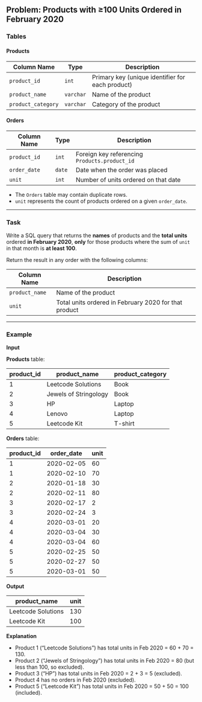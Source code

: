## Problem: Products with ≥100 Units Ordered in February 2020

### Tables

#### Products
| Column Name      | Type    | Description                                        |
|------------------|---------|----------------------------------------------------|
| `product_id`     | `int`   | Primary key (unique identifier for each product)   |
| `product_name`   | `varchar` | Name of the product                                |
| `product_category` | `varchar` | Category of the product                            |

#### Orders
| Column Name   | Type    | Description                                                       |
|---------------|---------|-------------------------------------------------------------------|
| `product_id`  | `int`   | Foreign key referencing `Products.product_id`                      |
| `order_date`  | `date`  | Date when the order was placed                                    |
| `unit`        | `int`   | Number of units ordered on that date                              |

- The `Orders` table may contain duplicate rows.
- `unit` represents the count of products ordered on a given `order_date`.

---

### Task

Write a SQL query that returns the **names** of products and the **total units** ordered **in February 2020**, **only** for those products where the sum of `unit` in that month is **at least 100**.

Return the result in any order with the following columns:

| Column Name    | Description                                        |
|----------------|----------------------------------------------------|
| `product_name` | Name of the product                                |
| `unit`         | Total units ordered in February 2020 for that product |

---

### Example

**Input**

**Products** table:

| product_id | product_name          | product_category |
|------------|-----------------------|------------------|
| 1          | Leetcode Solutions    | Book             |
| 2          | Jewels of Stringology | Book             |
| 3          | HP                    | Laptop           |
| 4          | Lenovo                | Laptop           |
| 5          | Leetcode Kit          | T-shirt          |

**Orders** table:

| product_id | order_date | unit |
|------------|------------|------|
| 1          | 2020-02-05 | 60   |
| 1          | 2020-02-10 | 70   |
| 2          | 2020-01-18 | 30   |
| 2          | 2020-02-11 | 80   |
| 3          | 2020-02-17 | 2    |
| 3          | 2020-02-24 | 3    |
| 4          | 2020-03-01 | 20   |
| 4          | 2020-03-04 | 30   |
| 4          | 2020-03-04 | 60   |
| 5          | 2020-02-25 | 50   |
| 5          | 2020-02-27 | 50   |
| 5          | 2020-03-01 | 50   |

**Output**

| product_name       | unit |
|--------------------|------|
| Leetcode Solutions | 130  |
| Leetcode Kit       | 100  |

**Explanation**

- Product 1 (“Leetcode Solutions”) has total units in Feb 2020 = 60 + 70 = 130.
- Product 2 (“Jewels of Stringology”) has total units in Feb 2020 = 80 (but less than 100, so excluded).
- Product 3 (“HP”) has total units in Feb 2020 = 2 + 3 = 5 (excluded).
- Product 4 has no orders in Feb 2020 (excluded).
- Product 5 (“Leetcode Kit”) has total units in Feb 2020 = 50 + 50 = 100 (included).
